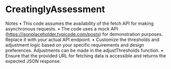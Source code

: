 # CreatinglyAssessment
Notes
•	This code assumes the availability of the fetch API for making asynchronous requests.
•	The code uses a mock API (https://jsonplaceholder.typicode.com/posts) for demonstration purposes. Replace it with your actual API endpoint.
•	Customize the thresholds and adjustment logic based on your specific requirements and design preferences. Adjustments can be made in the adjustThresholds function.
•	Ensure that the provided URL for fetching data is accessible and returns the expected JSON response.
